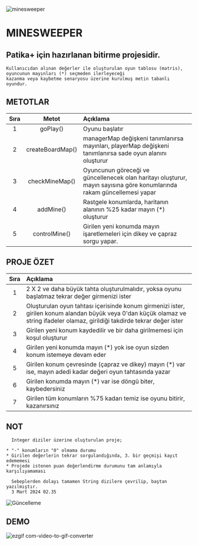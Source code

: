 
![minesweeper](https://github.com/deerborg/MineSweeper/assets/152931069/eb72d0e0-3489-437e-ac20-1e363d89aaa2)
# MINESWEEPER

Patika+ için hazırlanan bitirme projesidir. 
---
    Kullanıcıdan alınan değerler ile oluşturulan oyun tablosu (matris), oyuncunun mayınları (*) seçmeden ilerleyeceği
    kazanma veya kaybetme senaryosu üzerine kurulmuş metin tabanlı oyundur. 

## METOTLAR
| Sıra | Metot  | Açıklama |
| :---:         |     :---:      |          :---  |
| 1   |   goPlay()| Oyunu başlatır    |
| 2   |   createBoardMap()   | managerMap değişkeni tanımlanırsa mayınları, playerMap değişkeni tanımlanırsa sade oyun alanını oluşturur    |
| 3   |   checkMineMap()   | Oyuncunun göreceği ve güncellenecek olan haritayı oluşturur, mayın sayısına göre konumlarında rakam güncellemesi yapar   |
| 4   |   addMine() | Rastgele konumlarda, haritanın alanının %25 kadar mayın (*) oluşturur    |
| 5   |   controlMine()  | Girilen yeni konumda mayın işaretlemeleri için dikey ve çapraz sorgu yapar.     |



## PROJE ÖZET
| Sıra |  Açıklama |
| :---:         |:---     |     
| 1   |    2 X 2 ve daha büyük tahta oluşturulmalıdır, yoksa oyunu başlatmaz tekrar değer girmenizi ister    |
| 2   |    Oluşturulan oyun tahtası içerisinde konum girmenizi ister, girilen konum alandan büyük veya 0'dan küçük olamaz ve string ifadeler olamaz, girildiği takdirde tekrar değer ister   |
| 3   |    Girilen yeni konum kaydedilir ve bir daha girilmemesi için koşul oluşturur    |
| 4   |    Girilen yeni konumda mayın (*) yok ise oyun sizden konum istemeye devam eder    |
| 5   |    Girilen konum çevresinde (çapraz ve dikey) mayın (*) var ise, mayın adedi kadar değeri oyun tahtasında yazar    |
| 6   |    Girilen konumda mayın (*) var ise döngü biter, kaybedersiniz    |
| 7   |    Girilen tüm konumların %75 kadarı temiz ise oyunu bitirir, kazanırsınız    |

## NOT
      
      Integer diziler üzerine oluşturulan proje; 
      
    * "-" konumların "0" olmama durumu 
    * Girilen değerlerin tekrar sorgulandığında, 3. bir geçmişi kayıt edememesi
    * Projede istenen puan değerlendirme durumunu tam anlamıyla karşılıyamaması
    
      Sebeplerden dolayı tamamen String dizilere çevrilip, baştan yazılmıştır.
      3 Mart 2024 02.35 
   
 ![Güncelleme](https://github.com/deerborg/MineSweeper/commit/21c2bfa68e89c8e00abc09614b9af59bf5d9464c)
    
    

## DEMO

![ezgif com-video-to-gif-converter](https://github.com/deerborg/MineSweeper/assets/152931069/381f21cb-6eb5-4503-9342-a8cbe4b1cdab)


  

  
